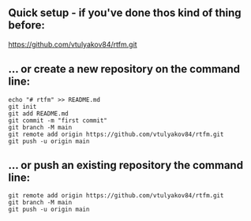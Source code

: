 ## Quick setup - if you've done thos kind of thing before:
https://github.com/vtulyakov84/rtfm.git

## ... or create a new repository on the command line:
```
echo "# rtfm" >> README.md
git init
git add README.md
git commit -m "first commit"
git branch -M main
git remote add origin https://github.com/vtulyakov84/rtfm.git
git push -u origin main
```

## ... or push an existing repository the command line:
```
git remote add origin https://github.com/vtulyakov84/rtfm.git
git branch -M main
git push -u origin main
```